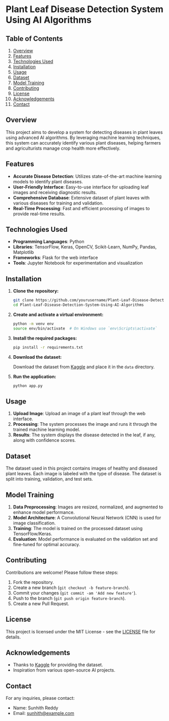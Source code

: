 # Plant Leaf Disease Detection System Using AI Algorithms

## Table of Contents

1. [Overview](#overview)
2. [Features](#features)
3. [Technologies Used](#technologies-used)
4. [Installation](#installation)
5. [Usage](#usage)
6. [Dataset](#dataset)
7. [Model Training](#model-training)
8. [Contributing](#contributing)
9. [License](#license)
10. [Acknowledgements](#acknowledgements)
11. [Contact](#contact)

## Overview

This project aims to develop a system for detecting diseases in plant leaves using advanced AI algorithms. By leveraging machine learning techniques, this system can accurately identify various plant diseases, helping farmers and agriculturists manage crop health more effectively.

## Features

- **Accurate Disease Detection**: Utilizes state-of-the-art machine learning models to identify plant diseases.
- **User-Friendly Interface**: Easy-to-use interface for uploading leaf images and receiving diagnostic results.
- **Comprehensive Database**: Extensive dataset of plant leaves with various diseases for training and validation.
- **Real-Time Processing**: Fast and efficient processing of images to provide real-time results.

## Technologies Used

- **Programming Languages**: Python
- **Libraries**: TensorFlow, Keras, OpenCV, Scikit-Learn, NumPy, Pandas, Matplotlib
- **Frameworks**: Flask for the web interface
- **Tools**: Jupyter Notebook for experimentation and visualization

## Installation

1. **Clone the repository:**

    ```bash
    git clone https://github.com/yourusername/Plant-Leaf-Disease-Detection-System-Using-AI-Algorithms.git
    cd Plant-Leaf-Disease-Detection-System-Using-AI-Algorithms
    ```

2. **Create and activate a virtual environment:**

    ```bash
    python -m venv env
    source env/bin/activate  # On Windows use `env\Scripts\activate`
    ```

3. **Install the required packages:**

    ```bash
    pip install -r requirements.txt
    ```

4. **Download the dataset:**

    Download the dataset from [Kaggle](https://www.kaggle.com) and place it in the `data` directory.

5. **Run the application:**

    ```bash
    python app.py
    ```

## Usage

1. **Upload Image**: Upload an image of a plant leaf through the web interface.
2. **Processing**: The system processes the image and runs it through the trained machine learning model.
3. **Results**: The system displays the disease detected in the leaf, if any, along with confidence scores.

## Dataset

The dataset used in this project contains images of healthy and diseased plant leaves. Each image is labeled with the type of disease. The dataset is split into training, validation, and test sets.

## Model Training

1. **Data Preprocessing**: Images are resized, normalized, and augmented to enhance model performance.
2. **Model Architecture**: A Convolutional Neural Network (CNN) is used for image classification.
3. **Training**: The model is trained on the processed dataset using TensorFlow/Keras.
4. **Evaluation**: Model performance is evaluated on the validation set and fine-tuned for optimal accuracy.

## Contributing

Contributions are welcome! Please follow these steps:

1. Fork the repository.
2. Create a new branch (`git checkout -b feature-branch`).
3. Commit your changes (`git commit -am 'Add new feature'`).
4. Push to the branch (`git push origin feature-branch`).
5. Create a new Pull Request.

## License

This project is licensed under the MIT License - see the [LICENSE](LICENSE) file for details.

## Acknowledgements

- Thanks to [Kaggle](https://www.kaggle.com) for providing the dataset.
- Inspiration from various open-source AI projects.

## Contact

For any inquiries, please contact:

- Name: Sunhith Reddy
- Email: sunhith@example.com
